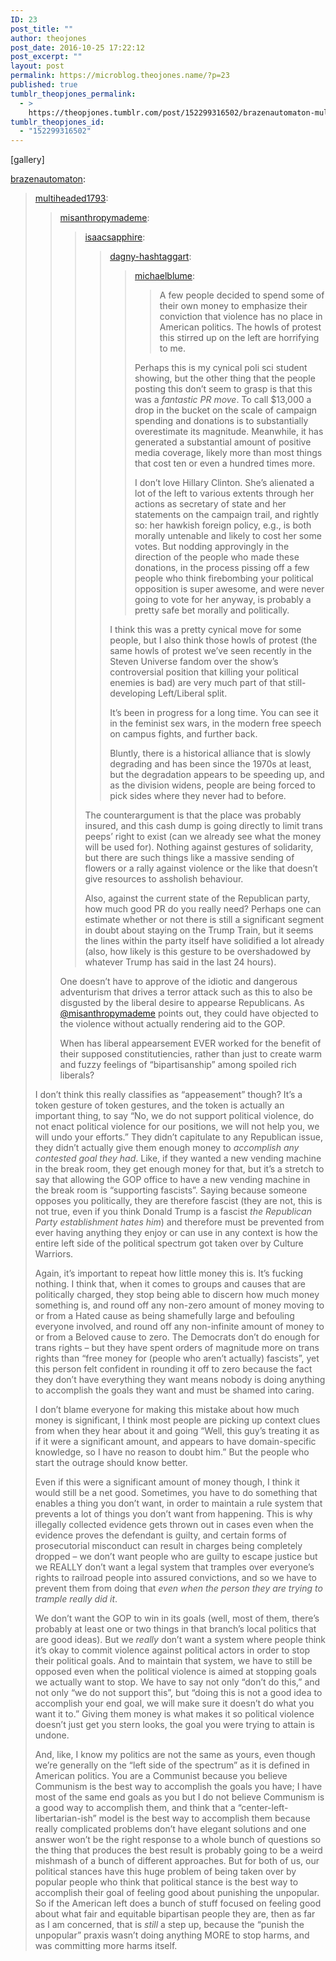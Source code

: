 ```yaml
---
ID: 23
post_title: ""
author: theojones
post_date: 2016-10-25 17:22:12
post_excerpt: ""
layout: post
permalink: https://microblog.theojones.name/?p=23
published: true
tumblr_theopjones_permalink:
  - >
    https://theopjones.tumblr.com/post/152299316502/brazenautomaton-multiheaded1793
tumblr_theopjones_id:
  - "152299316502"
---
```

[gallery]
<p><a class="tumblr_blog" href="http://brazenautomaton.tumblr.com/post/152292479864">brazenautomaton</a>:</p>
<blockquote>
<p><a class="tumblr_blog" href="http://multiheaded1793.tumblr.com/post/152289326686">multiheaded1793</a>:</p>
<blockquote>
<p><a class="tumblr_blog" href="http://misanthropymademe.tumblr.com/post/152288898376">misanthropymademe</a>:</p>
<blockquote>
<p><a class="tumblr_blog" href="http://isaacsapphire.tumblr.com/post/152288685164">isaacsapphire</a>:</p>
<blockquote>
<p><a class="tumblr_blog" href="http://dagny-hashtaggart.tumblr.com/post/152283725080">dagny-hashtaggart</a>:</p>
<blockquote>
<p><a class="tumblr_blog" href="http://michaelblume.tumblr.com/post/152283006341">michaelblume</a>:</p>
<blockquote>
<p>A few people decided to spend some of their own money to emphasize their conviction that violence has no place in American politics. The howls of protest this stirred up on the left are horrifying to me.</p>
</blockquote>
<p>Perhaps this is my cynical poli sci student showing, but the other thing that the people posting this don’t seem to grasp is that this was a <i>fantastic PR move</i>. To call $13,000 a drop in the bucket on the scale of campaign spending and donations is to substantially overestimate its magnitude. Meanwhile, it has generated a substantial amount of positive media coverage, likely more than most things that cost ten or even a hundred times more.<br /></p>
<p>I don’t love Hillary Clinton. She’s alienated a lot of the left to various extents through her actions as secretary of state and her statements on the campaign trail, and rightly so: her hawkish foreign policy, e.g., is both morally untenable and likely to cost her some votes. But nodding approvingly in the direction of the people who made these donations, in the process pissing off a few people who think firebombing your political opposition is super awesome, and were never going to vote for her anyway, is probably a pretty safe bet morally and politically.<br /></p>
</blockquote>
<p>I think this was a pretty cynical move for some people, but I also think those howls of protest (the same howls of protest we’ve seen recently in the Steven Universe fandom over the show’s controversial position that killing your political enemies is bad) are very much part of that still-developing Left/Liberal split. </p>
<p>It’s been in progress for a long time. You can see it in the feminist sex wars, in the modern free speech on campus fights, and further back. </p>
<p>Bluntly, there is a historical alliance that is slowly degrading and has been since the 1970s at least, but the degradation appears to be speeding up, and as the division widens, people are being forced to pick sides where they never had to before.</p>
</blockquote>
<p>The counterargument is that the place was probably insured, and this cash dump is going directly to limit trans peeps’ right to exist (can we already see what the money will be used for). Nothing against gestures of solidarity, but there are such things like a massive sending of flowers or a rally against violence or the like that doesn’t give resources to assholish behaviour. </p>
<p>Also, against the current state of the Republican party, how much good PR do you really need? Perhaps one can estimate whether or not there is still a significant segment in doubt about staying on the Trump Train, but it seems the lines within the party itself have solidified a lot already (also, how likely is this gesture to be overshadowed by whatever Trump has said in the last 24 hours). </p>
</blockquote>
<p>One doesn’t have to approve of the idiotic and dangerous adventurism that drives a terror attack such as this to also be disgusted by the liberal desire to appearse Republicans. As <a href="https://tmblr.co/mw4QzhiSNnZ55iziwxArRPw">@misanthropymademe</a> points out, they could have objected to the violence without actually rendering aid to the GOP.</p>
<p>When has liberal appearsement EVER worked for the benefit of their supposed constitutiencies, rather than just to create warm and fuzzy feelings of “bipartisanship” among spoiled rich liberals?</p>
</blockquote>
<p>I don’t think this really classifies as “appeasement” though? It’s a token gesture of token gestures, and the token is actually an important thing, to say “No, we do not support political violence, do not enact political violence for our positions, we will not help you, we will undo your efforts.” They didn’t capitulate to any Republican issue, they didn’t actually give them enough money to <i>accomplish any contested goal they had</i>. Like, if they wanted a new vending machine in the break room, they get enough money for that, but it’s a stretch to say that allowing the GOP office to have a new vending machine in the break room is “supporting fascists”. Saying because someone opposes you politically, they are therefore fascist (they are not, this is not true, even if you think Donald Trump is a fascist <i>the Republican Party establishment hates him</i>) and therefore must be prevented from ever having anything they enjoy or can use in any context is how the entire left side of the political spectrum got taken over by Culture Warriors.</p>
<p>Again, it’s important to repeat how little money this is. It’s fucking nothing. I think that, when it comes to groups and causes that are politically charged, they stop being able to discern how much money something is, and round off any non-zero amount of money moving to or from a Hated cause as being shamefully large and befouling everyone involved, and round off any non-infinite amount of money to or from a Beloved cause to zero. The Democrats don’t do enough for trans rights – but they have spent orders of magnitude more on trans rights than “free money for (people who aren’t actually) fascists”, yet this person felt confident in rounding it off to zero because the fact they don’t have everything they want means nobody is doing anything to accomplish the goals they want and must be shamed into caring.</p>
<p>I don’t blame everyone for making this mistake about how much money is significant, I think most people are picking up context clues from when they hear about it and going “Well, this guy’s treating it as if it were a significant amount, and appears to have domain-specific knowledge, so I have no reason to doubt him.” But the people who start the outrage should know better. </p>
<p>Even if this were a significant amount of money though, I think it would still be a net good. Sometimes, you have to do something that enables a thing you don’t want, in order to maintain a rule system that prevents a lot of things you don’t want from happening. This is why illegally collected evidence gets thrown out in cases even when the evidence proves the defendant is guilty, and certain forms of prosecutorial misconduct can result in charges being completely dropped – we don’t want people who are guilty to escape justice but we REALLY don’t want a legal system that tramples over everyone’s rights to railroad people into assured convictions, and so we have to prevent them from doing that <i>even when the person they are trying to trample really did it</i>.</p>
<p>We don’t want the GOP to win in its goals (well, most of them, there’s probably at least one or two things in that branch’s local politics that are good ideas). But we <i>really</i> don’t want a system where people think it’s okay to commit violence against political actors in order to stop their political goals. And to maintain that system, we have to still be opposed even when the political violence is aimed at stopping goals we actually want to stop. We have to say not only “don’t do this,” and not only “we do not support this”, but “doing this is not a good idea to accomplish your end goal, we will make sure it doesn’t do what you want it to.” Giving them money is what makes it so political violence doesn’t just get you stern looks, the goal you were trying to attain is undone.</p>
<p>And, like, I know my politics are not the same as yours, even though we’re generally on the “left side of the spectrum” as it is defined in American politics. You are a Communist because you believe Communism is the best way to accomplish the goals you have; I have most of the same end goals as you but I do not believe Communism is a good way to accomplish them, and think that a “center-left-libertarian-ish” model is the best way to accomplish them because really complicated problems don’t have elegant solutions and one answer won’t be the right response to a whole bunch of questions so the thing that produces the best result is probably going to be a weird mishmash of a bunch of different approaches. But for both of us, our political stances have this huge problem of being taken over by popular people who think that political stance is the best way to accomplish their goal of feeling good about punishing the unpopular. So if the American left does a bunch of stuff focused on feeling good about what fair and equitable bipartisan people they are, then as far as I am concerned, that is <i>still</i> a step up, because the “punish the unpopular” praxis wasn’t doing anything MORE to stop harms, and was committing more harms itself. </p>
</blockquote>